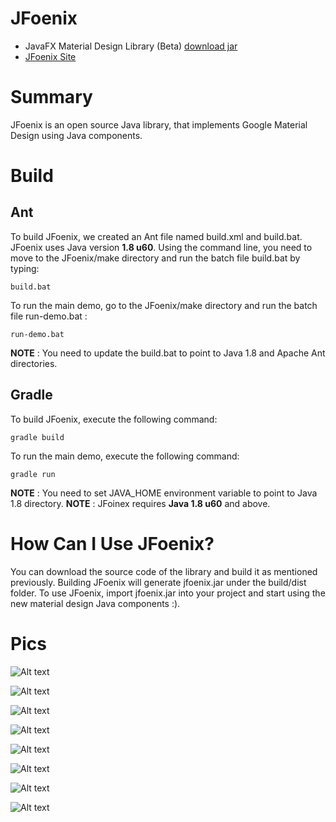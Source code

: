 # JFoenix
* JavaFX Material Design Library (Beta) [download jar](http://www.jfoenix.com/download/jfoenix.jar)
* [JFoenix Site](http://www.jfoenix.com)

# Summary
JFoenix is an open source Java library, that implements Google Material Design using Java components.

# Build
## Ant
To build JFoenix, we created an Ant file named build.xml and build.bat. JFoenix uses Java version **1.8 u60**. Using the command line, you need to move to the JFoenix/make directory
and run the batch file build.bat by typing:

    build.bat

To run the main demo, go to the JFoenix/make directory and run the batch file run-demo.bat :

    run-demo.bat

**NOTE** : You need to update the build.bat to point to Java 1.8 and Apache Ant directories.

## Gradle
To build JFoenix, execute the following command:

    gradle build

To run the main demo, execute the following command:

    gradle run
    
**NOTE** : You need to set JAVA_HOME environment variable to point to Java 1.8 directory.
**NOTE** : JFoinex requires **Java 1.8 u60** and above.

# How Can I Use JFoenix?
 You can download the source code of the library and build it as mentioned previously. Building JFoenix will generate jfoenix.jar under the build/dist folder. To use JFoenix, import jfoenix.jar into your project and start using the new material design Java components :).

# Pics

![Alt text](http://jfoenix.com/gif/button.gif "Button Demo")

![Alt text](http://jfoenix.com/gif/checkbox.gif "Check Box Demo")

![Alt text](http://jfoenix.com/gif/dialog.gif "Dialog Demo")

![Alt text](http://jfoenix.com/gif/listview.gif "List View Demo")

![Alt text](http://jfoenix.com/gif/nodes-list.gif "Nodes List Demo")

![Alt text](http://jfoenix.com/gif/slider.gif "Slider Demo")

![Alt text](http://jfoenix.com/gif/spinner.gif "Spinner Demo")

![Alt text](http://jfoenix.com/gif/colorpicker-beta.gif "Color Picker Demo")
